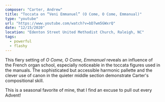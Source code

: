 ```yaml
---
composer: "Carter, Andrew"
title: "Toccata on “Veni Emmanuel” (O Come, O Come, Emmanual)"
type: "youtube"
url: "https://www.youtube.com/watch?v=bD7wm5GWxrQ"
date: "12/15/2020"
location: "Edenton Street United Methodist Church, Raleigh, NC"
tags:
  - powerful
  - flashy
---
```


This fiery setting of _O Come, O Come, Emmanuel_ reveals an influence of the
French organ school, especially noticeable in the toccata figures used in the
manuals. The sophisticated but accessible harmonic pallette and the clever use
of canon in the quieter middle section demonstrate Carter's compositional skill.

This is a seasonal favorite of mine, that I find an excuse to pull out every
Advent!
